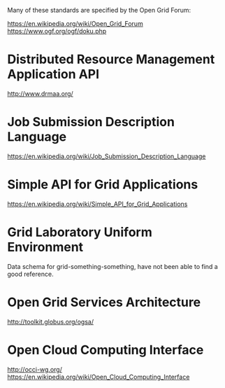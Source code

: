 Many of these standards are specified by the Open Grid Forum:

https://en.wikipedia.org/wiki/Open_Grid_Forum
https://www.ogf.org/ogf/doku.php

# Distributed Resource Management Application API

http://www.drmaa.org/

# Job Submission Description Language

https://en.wikipedia.org/wiki/Job_Submission_Description_Language

# Simple API for Grid Applications

https://en.wikipedia.org/wiki/Simple_API_for_Grid_Applications

# Grid Laboratory Uniform Environment

Data schema for grid-something-something, have not been able to find a good reference.

# Open Grid Services Architecture

http://toolkit.globus.org/ogsa/

# Open Cloud Computing Interface

http://occi-wg.org/
https://en.wikipedia.org/wiki/Open_Cloud_Computing_Interface

